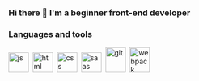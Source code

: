 ### Hi there 👋 I'm a beginner front-end developer
### Languages and tools
<img src="https://cdn.jsdelivr.net/gh/devicons/devicon/icons/javascript/javascript-original.svg" title="js" width="40" height="40"/>&nbsp;
<img src="https://cdn.jsdelivr.net/gh/devicons/devicon/icons/html5/html5-original.svg" title="html" width="40" height="40"/>&nbsp;
<img src="https://cdn.jsdelivr.net/gh/devicons/devicon/icons/css3/css3-original.svg" title="css" width="40" height="40"/>&nbsp;
<img src="https://cdn.jsdelivr.net/gh/devicons/devicon/icons/sass/sass-original.svg" title="saas" width="40" height="40"/>&nbsp;
<img src="https://cdn.jsdelivr.net/gh/devicons/devicon/icons/git/git-original-wordmark.svg" title="git" width="40" height="50"/>&nbsp;
<img src="https://cdn.jsdelivr.net/gh/devicons/devicon/icons/webpack/webpack-original.svg" title="webpack" width="40" height="50"/>&nbsp;

<!--
**AnastasiaRyseva/AnastasiaRyseva** is a ✨ _special_ ✨ repository because its `README.md` (this file) appears on your GitHub profile.

Here are some ideas to get you started:

- 🔭 I’m currently working on ...
- 🌱 I’m currently learning ...
- 👯 I’m looking to collaborate on ...
- 🤔 I’m looking for help with ...
- 💬 Ask me about ...
- 📫 How to reach me: ...
- 😄 Pronouns: ...
- ⚡ Fun fact: ...
-->

